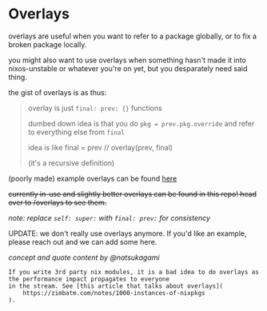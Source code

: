 # Overlays
overlays are useful when you want to refer to a package globally, or to fix a broken package locally.

you might also want to use overlays when something hasn't made it into nixos-unstable or whatever you're on yet, but you
desparately need said thing.

the gist of overlays is as thus:

> overlay is just `final: prev: {}` functions
>
> dumbed down idea is that you do `pkg = prev.pkg.override` and
> refer to everything else from `final`
>
> idea is like final = prev // overlay(prev, final)
>
> (it's a recursive definition)

(poorly made) example overlays can be found [here](https://github.com/soopyc/nixos-config/blob/master/overlays/discord-canary.nix)

~~currently in-use and slightly better overlays can be found in this repo! head over to /overlays to see them.~~

*note: replace `self: super:` with `final: prev:` for consistency*

UPDATE: we don't really use overlays anymore. If you'd like an example, please reach out and we can add some here.

*concept and quote content by @natsukagami*

```admonish info
If you write 3rd party nix modules, it is a bad idea to do overlays as the performance impact propagates to everyone
in the stream. See [this article that talks about overlays](
	https://zimbatm.com/notes/1000-instances-of-nixpkgs
).
```
